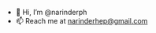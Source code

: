 - 👋 Hi, I’m @narinderph
- 📫 Reach me at narinderhep@gmail.com

<!---
narinderph/narinderph is a ✨ special ✨ repository because its `README.md` (this file) appears on your GitHub profile.
You can click the Preview link to take a look at your changes.
--->
